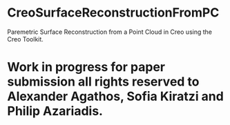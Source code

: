 # CreoSurfaceReconstructionFromPC
Paremetric Surface Reconstruction from a Point Cloud in Creo using the Creo Toolkit.
# Work in progress for paper submission all rights reserved to Alexander Agathos, Sofia Kiratzi and Philip Azariadis.
